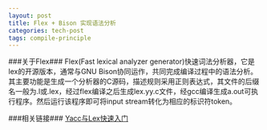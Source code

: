 ```yaml
---
layout: post
title: Flex + Bison 实现语法分析
categories: tech-post
tags: compile-principle
---
```


###关于Flex###
Flex(Fast lexical analyzer generator)快速词法分析器，它是lex的开源版本，通常与GNU Bison协同运作，共同完成编译过程中的语法分析。其主要功能是生成一个分析器的C源码，描述规则采用正则表达式，其文件的后缀名一般为.l或.lex，经过flex编译之后生成lex.yy.c文件，经gcc编译生成a.out可执行程序。然后运行该程序即可将input stream转化为相应的标识符token。

###相关链接###
[Yacc与Lex快速入门](http://www.ibm.com/developerworks/cn/linux/sdk/lex/)
